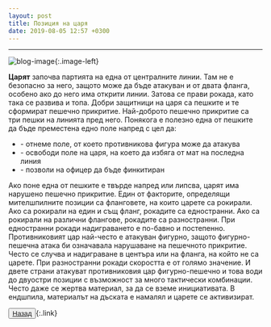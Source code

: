 ```yaml
---
layout: post
title: Позиция на царя
date: 2019-08-05 12:57 +0300
---
```


---
![blog-image]({{site.baseurl}}/images/blog-9.jpg){:.image-left}

<p><b>Царят</b> започва партията на една от централните линии. Там не е безопасно за него, защото може да бъде атакуван и от двата фланга, особено ако до него има открити линии. Затова се прави рокада, като така се развива и топа. Добри защитници на царя са пешките и те сформират пешечно прикритие. Най-доброто пешечно прикритие са три пешки на линията пред него. Понякога е полезно една от пешките да бъде преместена едно поле напред с цел да:</p>
<ul>
	<li>- отнеме поле, от което противникова фигура може да атакува</li>
	<li>- освободи поле на царя, на което да избяга от мат на последна линия</li>
	<li>- позволи на офицер да бъде финкитиран</li>
    </ul>
<p>Ако поне една от пешките е твърде напред или липсва, царят има нарушено пешечно прикритие.
Един от факторите, определящи мителшпилните позиции са фланговете, на които царете са рокирали. Ако са рокирали на един и същ фланг, рокадите са едностранни. Ако са рокирали на различни флангове, рокадите са разностранни.
При едностранни рокади надиграването е по-бавно и постепенно. Противниковият цар най-често е атакуван фигурно, защото фигурно-пешечна атака би означавала нарушаване на пешечното прикритие. Често се случва и надиграване в центъра или на фланга, на който не са царете.
При разностранни рокади скоростта е от голямо значение. И двете страни атакуват противниковия цар фигурно-пешечно и това води до двуостри позиции с възможност за много тактически комбинации. Често даже се жертва материал, за да се вземе инициативата.
В ендшпила, материалът на дъската е намалял и царете се активизират.</p>

<button><a href="{{site.baseurl}}/blog/">Назад</a></button>{:.link}

